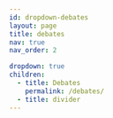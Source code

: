 ```yaml
---
id: dropdown-debates
layout: page
title: debates
nav: true
nav_order: 2

dropdown: true
children:
  - title: Debates
    permalink: /debates/
  - title: divider
---
```

